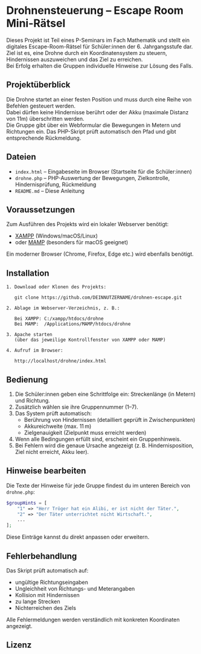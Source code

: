 # Drohnensteuerung – Escape Room Mini-Rätsel

Dieses Projekt ist Teil eines P-Seminars im Fach Mathematik und stellt ein digitales Escape-Room-Rätsel für Schüler:innen der 6. Jahrgangsstufe dar.  
Ziel ist es, eine Drohne durch ein Koordinatensystem zu steuern, Hindernissen auszuweichen und das Ziel zu erreichen.  
Bei Erfolg erhalten die Gruppen individuelle Hinweise zur Lösung des Falls.

## Projektüberblick

Die Drohne startet an einer festen Position und muss durch eine Reihe von Befehlen gesteuert werden.  
Dabei dürfen keine Hindernisse berührt oder der Akku (maximale Distanz von 11m) überschritten werden.  
Die Gruppe gibt über ein Webformular die Bewegungen in Metern und Richtungen ein. Das PHP-Skript prüft automatisch den Pfad und gibt entsprechende Rückmeldung.

## Dateien

- `index.html` – Eingabeseite im Browser (Startseite für die Schüler:innen)
- `drohne.php` – PHP-Auswertung der Bewegungen, Zielkontrolle, Hindernisprüfung, Rückmeldung
- `README.md` – Diese Anleitung

## Voraussetzungen

Zum Ausführen des Projekts wird ein lokaler Webserver benötigt:

- [XAMPP](https://www.apachefriends.org/index.html) (Windows/macOS/Linux)
- oder [MAMP](https://www.mamp.info/) (besonders für macOS geeignet)

Ein moderner Browser (Chrome, Firefox, Edge etc.) wird ebenfalls benötigt.

## Installation

```plaintext
1. Download oder Klonen des Projekts:

   git clone https://github.com/DEINNUTZERNAME/drohnen-escape.git

2. Ablage im Webserver-Verzeichnis, z. B.:

   Bei XAMPP: C:/xampp/htdocs/drohne
   Bei MAMP:  /Applications/MAMP/htdocs/drohne

3. Apache starten
   (über das jeweilige Kontrollfenster von XAMPP oder MAMP)

4. Aufruf im Browser:

   http://localhost/drohne/index.html
```

## Bedienung

1. Die Schüler:innen geben eine Schrittfolge ein: Streckenlänge (in Metern) und Richtung.
2. Zusätzlich wählen sie ihre Gruppennummer (1–7).
3. Das System prüft automatisch:
   - Berührung von Hindernissen (detailliert geprüft in Zwischenpunkten)
   - Akkureichweite (max. 11 m)
   - Zielgenauigkeit (Zielpunkt muss erreicht werden)
4. Wenn alle Bedingungen erfüllt sind, erscheint ein Gruppenhinweis.
5. Bei Fehlern wird die genaue Ursache angezeigt (z. B. Hindernisposition, Ziel nicht erreicht, Akku leer).

## Hinweise bearbeiten

Die Texte der Hinweise für jede Gruppe findest du im unteren Bereich von `drohne.php`:

```php
$groupHints = [
    "1" => "Herr Tröger hat ein Alibi, er ist nicht der Täter.",
    "2" => "Der Täter unterrichtet nicht Wirtschaft.",
    ...
];
```

Diese Einträge kannst du direkt anpassen oder erweitern.

## Fehlerbehandlung

Das Skript prüft automatisch auf:

- ungültige Richtungseingaben
- Ungleichheit von Richtungs- und Meterangaben
- Kollision mit Hindernissen
- zu lange Strecken
- Nichterreichen des Ziels

Alle Fehlermeldungen werden verständlich mit konkreten Koordinaten angezeigt.


## Lizenz

